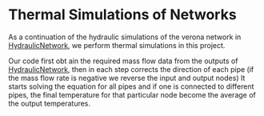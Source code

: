 # Thermal Simulations of Networks

As a continuation of the hydraulic simulations of the verona network in [HydraulicNetwork](https://github.com/leannejdong/HydraulicNetwork),
we perform thermal simulations in this project.

Our code first obt  ain the required mass flow data from the outputs of [HydraulicNetwork](https://github.com/leannejdong/HydraulicNetwork),
then in each step corrects the direction of each pipe (if the mass flow rate is negative we reverse the input and output nodes)
It starts solving the equation for all pipes and if one is connected to different pipes, the final temperature for that particular node become
the average of the output temperatures. 